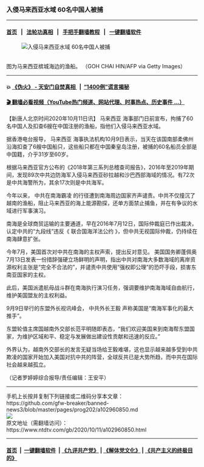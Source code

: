 ### 入侵马来西亚水域 60名中国人被捕
------------------------

#### [首页](https://github.com/gfw-breaker/banned-news3/blob/master/README.md) &nbsp;&nbsp;|&nbsp;&nbsp; [法轮功真相](https://github.com/begood0513/basic/blob/master/README.md)  &nbsp;&nbsp;|&nbsp;&nbsp; [手把手翻墙教程](https://github.com/gfw-breaker/guides/wiki)  &nbsp;&nbsp;|&nbsp;&nbsp; [一键翻墙软件](https://github.com/gfw-breaker/nogfw/blob/master/README.md)  



<div><div class="featured_image">
 <figure>
  <img alt="入侵马来西亚水域 60名中国人被捕" src="https://i.ntdtv.com/assets/uploads/2020/10/GettyImages-1214295976-800x450.jpg"/>
 </figure><br/>
 <span class="caption">
  图为马来西亚槟城海边的渔船。 （GOH CHAI HIN/AFP via Getty Images）
 </span>
</div>
</div><hr/>

#### 💥 [《伪火》 - 天安门自焚真相 ](http://158.247.195.190:10000/videos/blog/weihuo.html)&nbsp; |&nbsp; [“1400例”谎言揭秘  ](http://158.247.195.190:10000/videos/blog/jiexi1400.html)

#### [ 🎬  翻墙必看视频（YouTube热门频道、网站代理、时事热点、历史事件 ...）](https://github.com/gfw-breaker/links/blob/master/banned.md)

<div><div class="post_content" itemprop="articleBody">
 <p>
  【新唐人北京时间2020年10月11日讯】
  <ok href="https://www.ntdtv.com/gb/马来西亚.htm">
   马来西亚
  </ok>
  海事部门日前宣布，拘捕了60名中国人及扣查6艘在中国注册的渔船，指他们入侵马来西亚水域。
 </p>
 <p>
  据香港电台报导，
  <ok href="https://www.ntdtv.com/gb/马来西亚.htm">
   马来西亚
  </ok>
  海事执法机构10月9日表示，当天在该国南部柔佛州沿海扣查了6艘中国船只，这些船只都在中国秦皇岛注册，被捕的60名船员全部是中国籍，介乎31岁至60岁。
 </p>
 <p>
  根据马来西亚官方公布的《2018年第三系列总稽查司报告》，2016年至2019年期间，发现89次中共边防海军入侵马来西亚砂拉越和沙巴西部海域的情况。有72次是中共海警所为，其余17次则是中共海军。
 </p>
 <p>
  今年以来，
  <ok href="https://www.ntdtv.com/gb/中共在南海霸凌.htm">
   中共在南海霸凌
  </ok>
  的行径遭到南海周边国家齐声谴责。中共不仅撞沉了越南的渔船，阻止马来西亚的海上能源勘探，还单方面禁止捕鱼，并在有争议的水域进行军事演习。
 </p>
 <p>
  南海是全球商贸运输的主要通道，早在2016年7月12日，国际仲裁庭已作出裁决，认定中共的“九段线”违反《
  <ok href="https://www.ntdtv.com/gb/联合国海洋法公约.htm">
   联合国海洋法公约
  </ok>
  》，但中共无视国际仲裁，仍持续在南海肆意扩张。
 </p>
 <p>
  今年7月，美国首次对中共在南海的主权声索，提出反对意见。
  <ok href="https://www.ntdtv.com/gb/美国国务卿蓬佩奥.htm">
   美国国务卿蓬佩奥
  </ok>
  7月13日发表一份措辞强硬立场鲜明的声明，指出中共对南海大多数海域的离岸资源权利主张是“完全不合法的”，并谴责中共使用“强权即公理”的恐吓手段，损害东南亚国家的主权。
 </p>
 <p>
  此后，美国派遣航母战斗群在南海执行演习任务，强调要维护南海海域自由航行，维护美国盟友的主权利益。
 </p>
 <p>
  9月9日举行的东盟外长视讯峰会，
  <ok href="https://www.ntdtv.com/gb/中共外长王毅.htm">
   中共外长王毅
  </ok>
  声称美国是“南海军事化的最大推手”。
 </p>
 <p>
  东盟轮值主席国越南外交部长范平明随即表态，“我们欢迎美国来到南海帮东盟国家，为维护区域和平、稳定与发展做出建设性贡献和迅速的反应。”
 </p>
 <p>
  外界认为，越南外交部长的发言无疑当场给王毅难堪，这也显示越来越多受到中共欺凌的国家开始加入美国对抗中共的阵营，全球反共已是大势所趋，而中共在国际社会越来越孤立。
 </p>
 <p>
  （记者罗婷婷综合报导/责任编辑：王安平）
 </p>
 <div class="single_ad">
 </div>
</div>
</div>
<hr/>
手机上长按并复制下列链接或二维码分享本文章：<br/>
https://github.com/gfw-breaker/banned-news3/blob/master/pages/prog202/a102960850.md <br/>
<a href='https://github.com/gfw-breaker/banned-news3/blob/master/pages/prog202/a102960850.md'><img src='https://github.com/gfw-breaker/banned-news3/blob/master/pages/prog202/a102960850.md.png'/></a> <br/>
原文地址（需翻墙访问）：https://www.ntdtv.com/gb/2020/10/11/a102960850.html


------------------------
#### [首页](https://github.com/gfw-breaker/banned-news3/blob/master/README.md) &nbsp;|&nbsp; [一键翻墙软件](https://github.com/gfw-breaker/nogfw/blob/master/README.md) &nbsp;| [《九评共产党》](https://github.com/gfw-breaker/9ping.md/blob/master/README.md#九评之一评共产党是什么) | [《解体党文化》](https://github.com/gfw-breaker/jtdwh.md/blob/master/README.md) | [《共产主义的终极目的》](https://github.com/gfw-breaker/gczydzjmd.md/blob/master/README.md)


<img src='http://gfw-breaker.win/banned-news3/pages/prog202/a102960850.md' width='0px' height='0px'/>